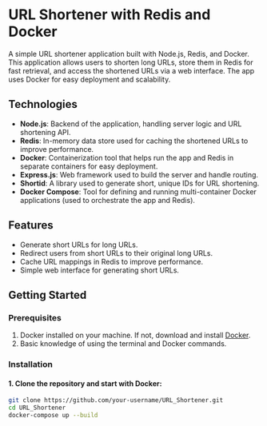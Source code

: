 # URL Shortener with Redis and Docker

A simple URL shortener application built with Node.js, Redis, and Docker. This application allows users to shorten long URLs, store them in Redis for fast retrieval, and access the shortened URLs via a web interface. The app uses Docker for easy deployment and scalability.

## Technologies

- **Node.js**: Backend of the application, handling server logic and URL shortening API.
- **Redis**: In-memory data store used for caching the shortened URLs to improve performance.
- **Docker**: Containerization tool that helps run the app and Redis in separate containers for easy deployment.
- **Express.js**: Web framework used to build the server and handle routing.
- **Shortid**: A library used to generate short, unique IDs for URL shortening.
- **Docker Compose**: Tool for defining and running multi-container Docker applications (used to orchestrate the app and Redis).

## Features

- Generate short URLs for long URLs.
- Redirect users from short URLs to their original long URLs.
- Cache URL mappings in Redis to improve performance.
- Simple web interface for generating short URLs.

## Getting Started

### Prerequisites

1. Docker installed on your machine. If not, download and install [Docker](https://www.docker.com/products/docker-desktop).
2. Basic knowledge of using the terminal and Docker commands.

### Installation

#### 1. Clone the repository and start with Docker:

```bash
git clone https://github.com/your-username/URL_Shortener.git
cd URL_Shortener
docker-compose up --build

